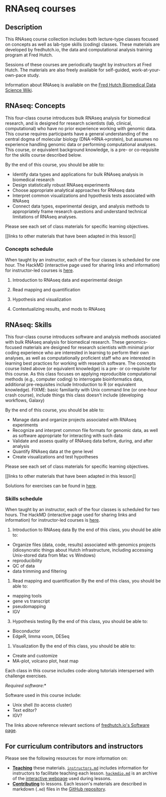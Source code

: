 # RNAseq courses

## Description

This RNAseq course collection includes both lecture-type classes focused on concepts
as well as lab-type skills (coding) classes.
These materials are developed by fredhutch.io, 
the data and computational analysis training program at Fred Hutch. 

Sessions of these courses are periodically taught by instructors at Fred Hutch. The materials are also freely available for self-guided, work-at-your-own-pace study.

Information about RNAseq is available on the [Fred Hutch Biomedical Data Science Wiki](FIXME).

## RNAseq: Concepts

This four-class course introduces bulk RNAseq analysis for biomedical research,
and is designed for research scientists (lab, clinical, computational) who have no prior experience working with genomic data.
This course requires participants have a general understanding of the central dogma of molecular biology (DNA->RNA->protein),
but assumes no experience handling genomic data or performing computational analyses.
This course, or equivalent background knowledge, 
is a pre- or co-requisite for the skills course described below.

By the end of this course,
you should be able to:
- Identify data types and applications for bulk RNAseq analysis in biomedical research
- Design statistically robust RNAseq experiments
- Choose appropriate analytical approaches for RNAseq data
- Interpret common visualizations and hypothesis tests associated with RNAseq
- Connect data types, experimental design, and analysis methods to appropriately frame research questions and understand technical limitations of RNAseq analyses.

Please see each set of class materials for specific learning objectives. 

[[links to other materials that have been adapted in this lesson]]

### Concepts schedule

When taught by an instructor,
each of the four classes is scheduled for one hour.
The HackMD (interactive page used for sharing links and information) for instructor-led courses is [here](FIXME).

1. Introduction to RNAseq data and experimental design

2. Read mapping and quantification

3. Hypothesis and visualization

4. Contextualizing results, and mods to RNAseq

## RNAseq: Skills

This four-class course introduces software and analysis methods asociated with bulk RNAseq analysis for biomedical research.
These genomics-focused materials are designed for research scientists with minimal prior coding experience who are interested in learning to perform their own analyses,
as well as computationally proficient staff who are interested in learning best practices for working with research software.
The concepts course listed above (or equivalent knowledge) is a pre- or co-requisite for this course.
As this class focuses on applying reproducible computational methods (e.g., computer coding) to interrogate bioinformatics data,
additional pre-requisites include Introduction to R (or equivalent knowledge). FIXME: basic familiarity with Unix command line (or one-hour crash course), include things this class doesn't include (developing workflows, Galaxy)

By the end of this course,
you should be able to:
- Manage data and organize projects associated with RNAseq experiments
- Recognize and interpret common file formats for genomic data, as well as software appropriate for interacting with such data
- Validate and assess quality of RNAseq data before, during, and after analysis
- Quantify RNAseq data at the gene level
- Create visualizations and test hypotheses

Please see each set of class materials for specific learning objectives. 

[[links to other materials that have been adapted in this lesson]]

Solutions for exercises can be found in [here](solutions/README.md).

### Skills schedule 

When taught by an instructor,
each of the four classes is scheduled for two hours.
The HackMD (interactive page used for sharing links and information) for instructor-led courses is [here](FIXME).

1. Introduction to RNAseq data
By the end of this class, you should be able to:
- Organize files (data, code, results) associated with genomics projects (idiosyncratic things about Hutch infrastructure, including accessing Unix-stored data from Mac vs Windows)
- reproducibility
- QC of data
- data trimming and filtering

1. Read mapping and quantification
By the end of this class, you should be able to:
- mapping tools
- gene vs transcript
- pseudomapping
- IGV

3. Hypothesis testing
By the end of this class, you should be able to:
- Bioconductor 
- EdgeR, limma voom, DESeq

1. Visualization
By the end of this class, you should be able to:
- Create and customize
- MA-plot, volcano plot, heat map

Each class in this course includes code-along tutorials interspersed with challenge exercises.

*Required software:**

Software used in this course include:
- Unix shell (to access cluster)
- Text editor?
- IGV?

The links above reference relevant sections of [fredhutch.io's Software page](http://www.fredhutch.io/software/).

## For curriculum contributors and instructors

Please see the following resources for more information on:
- [**Teaching**](https://github.com/fredhutchio/instructors) these materials.
[`instructors.md`](instructors.md) includes information for instructors to facilitate teaching each lesson.
[`hackmdio.md`](hackio.md) is an archive of the [interactive webpage](https://hackmd.io) used during lessons.
- [**Contributing**](https://github.com/fredhutchio/curriculum_contribution) to lessons.
Each lesson's materials are described in markdown (`.md`) files
in the [GitHub repository](FIXME).
